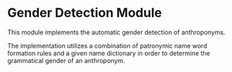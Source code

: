 # Gender Detection Module

This module implements the automatic gender detection of anthroponyms.

The implementation utilizes a combination of patronymic name word formation rules and a given name dictionary in order to determine the grammatical gender of an anthroponym.
